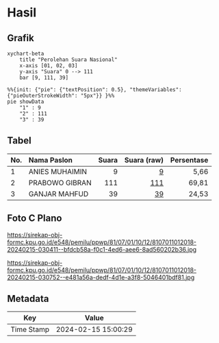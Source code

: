 # Hasil

## Grafik

```mermaid
xychart-beta
    title "Perolehan Suara Nasional"
    x-axis [01, 02, 03]
    y-axis "Suara" 0 --> 111
    bar [9, 111, 39]
```

```mermaid
%%{init: {"pie": {"textPosition": 0.5}, "themeVariables": {"pieOuterStrokeWidth": "5px"}} }%%
pie showData
    "1" : 9
    "2" : 111
    "3" : 39
```

## Tabel

| No. | Nama Paslon    | Suara | Suara (raw) | Persentase |
|:--- |:-------------- | -----:| -----------:| ----------:|
| 1   | ANIES MUHAIMIN | 9     | [9][p-1]    | 5,66       |
| 2   | PRABOWO GIBRAN | 111   | [111][p-2]  | 69,81      |
| 3   | GANJAR MAHFUD  | 39    | [39][p-3]   | 24,53      |


[p-1]: https://github.com/gigit-pemilu/pemilu-2024/blob/main/pilpres/hitung-suara/sub/81-maluku/sub/07-kepulauan-aru/sub/01-pulau-pulau-aru/sub/1012-galai-dubu/sub/018-tps/sub/paslon-1.txt
[p-2]: https://github.com/gigit-pemilu/pemilu-2024/blob/main/pilpres/hitung-suara/sub/81-maluku/sub/07-kepulauan-aru/sub/01-pulau-pulau-aru/sub/1012-galai-dubu/sub/018-tps/sub/paslon-2.txt
[p-3]: https://github.com/gigit-pemilu/pemilu-2024/blob/main/pilpres/hitung-suara/sub/81-maluku/sub/07-kepulauan-aru/sub/01-pulau-pulau-aru/sub/1012-galai-dubu/sub/018-tps/sub/paslon-3.txt

## Foto C Plano

https://sirekap-obj-formc.kpu.go.id/e548/pemilu/ppwp/81/07/01/10/12/8107011012018-20240215-030411--bfdcb58a-f0c1-4ed6-aee6-8ad560202b36.jpg

https://sirekap-obj-formc.kpu.go.id/e548/pemilu/ppwp/81/07/01/10/12/8107011012018-20240215-030752--e481a56a-dedf-4d1e-a3f8-5046401bdf81.jpg


## Metadata

| Key        | Value               |
| ---------- | ------------------- |
| Time Stamp | 2024-02-15 15:00:29 |



